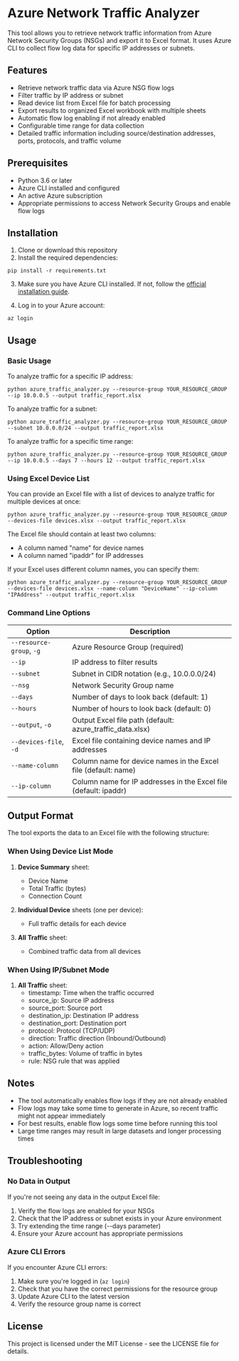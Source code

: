 # Azure Network Traffic Analyzer

This tool allows you to retrieve network traffic information from Azure Network Security Groups (NSGs) and export it to Excel format. It uses Azure CLI to collect flow log data for specific IP addresses or subnets.

## Features

- Retrieve network traffic data via Azure NSG flow logs
- Filter traffic by IP address or subnet
- Read device list from Excel file for batch processing
- Export results to organized Excel workbook with multiple sheets
- Automatic flow log enabling if not already enabled
- Configurable time range for data collection
- Detailed traffic information including source/destination addresses, ports, protocols, and traffic volume

## Prerequisites

- Python 3.6 or later
- Azure CLI installed and configured
- An active Azure subscription
- Appropriate permissions to access Network Security Groups and enable flow logs

## Installation

1. Clone or download this repository
2. Install the required dependencies:

```
pip install -r requirements.txt
```

3. Make sure you have Azure CLI installed. If not, follow the [official installation guide](https://docs.microsoft.com/en-us/cli/azure/install-azure-cli).

4. Log in to your Azure account:

```
az login
```

## Usage

### Basic Usage

To analyze traffic for a specific IP address:

```
python azure_traffic_analyzer.py --resource-group YOUR_RESOURCE_GROUP --ip 10.0.0.5 --output traffic_report.xlsx
```

To analyze traffic for a subnet:

```
python azure_traffic_analyzer.py --resource-group YOUR_RESOURCE_GROUP --subnet 10.0.0.0/24 --output traffic_report.xlsx
```

To analyze traffic for a specific time range:

```
python azure_traffic_analyzer.py --resource-group YOUR_RESOURCE_GROUP --ip 10.0.0.5 --days 7 --hours 12 --output traffic_report.xlsx
```

### Using Excel Device List

You can provide an Excel file with a list of devices to analyze traffic for multiple devices at once:

```
python azure_traffic_analyzer.py --resource-group YOUR_RESOURCE_GROUP --devices-file devices.xlsx --output traffic_report.xlsx
```

The Excel file should contain at least two columns:
- A column named "name" for device names
- A column named "ipaddr" for IP addresses

If your Excel uses different column names, you can specify them:

```
python azure_traffic_analyzer.py --resource-group YOUR_RESOURCE_GROUP --devices-file devices.xlsx --name-column "DeviceName" --ip-column "IPAddress" --output traffic_report.xlsx
```

### Command Line Options

| Option | Description |
|--------|-------------|
| `--resource-group`, `-g` | Azure Resource Group (required) |
| `--ip` | IP address to filter results |
| `--subnet` | Subnet in CIDR notation (e.g., 10.0.0.0/24) |
| `--nsg` | Network Security Group name |
| `--days` | Number of days to look back (default: 1) |
| `--hours` | Number of hours to look back (default: 0) |
| `--output`, `-o` | Output Excel file path (default: azure_traffic_data.xlsx) |
| `--devices-file`, `-d` | Excel file containing device names and IP addresses |
| `--name-column` | Column name for device names in the Excel file (default: name) |
| `--ip-column` | Column name for IP addresses in the Excel file (default: ipaddr) |

## Output Format

The tool exports the data to an Excel file with the following structure:

### When Using Device List Mode

1. **Device Summary** sheet:
   - Device Name
   - Total Traffic (bytes)
   - Connection Count

2. **Individual Device** sheets (one per device):
   - Full traffic details for each device

3. **All Traffic** sheet:
   - Combined traffic data from all devices

### When Using IP/Subnet Mode

1. **All Traffic** sheet:
   - timestamp: Time when the traffic occurred
   - source_ip: Source IP address
   - source_port: Source port
   - destination_ip: Destination IP address
   - destination_port: Destination port
   - protocol: Protocol (TCP/UDP)
   - direction: Traffic direction (Inbound/Outbound)
   - action: Allow/Deny action
   - traffic_bytes: Volume of traffic in bytes
   - rule: NSG rule that was applied

## Notes

- The tool automatically enables flow logs if they are not already enabled
- Flow logs may take some time to generate in Azure, so recent traffic might not appear immediately
- For best results, enable flow logs some time before running this tool
- Large time ranges may result in large datasets and longer processing times

## Troubleshooting

### No Data in Output

If you're not seeing any data in the output Excel file:

1. Verify the flow logs are enabled for your NSGs
2. Check that the IP address or subnet exists in your Azure environment
3. Try extending the time range (--days parameter)
4. Ensure your Azure account has appropriate permissions

### Azure CLI Errors

If you encounter Azure CLI errors:

1. Make sure you're logged in (`az login`)
2. Check that you have the correct permissions for the resource group
3. Update Azure CLI to the latest version
4. Verify the resource group name is correct

## License

This project is licensed under the MIT License - see the LICENSE file for details.
